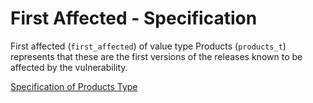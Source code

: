 # First Affected - Specification

First affected (`first_affected`) of value type Products (`products_t`) represents that these are the first versions of the releases known to be affected by the vulnerability.

[Specification of Products Type](../../../types/products-spec.en.md)
